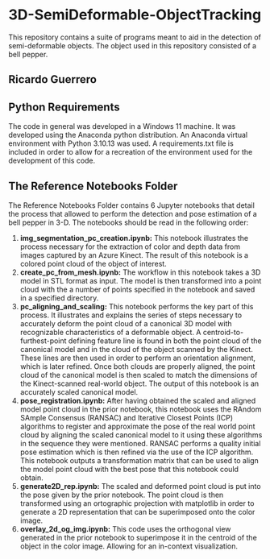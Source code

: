 # 3D-SemiDeformable-ObjectTracking

This repository contains a suite of programs meant to aid in the detection of semi-deformable objects. The object used in this repository consisted of a bell pepper.

## Ricardo Guerrero

## Python Requirements

The code in general was developed in a Windows 11 machine. It was developed using the Anaconda python distribution. An Anaconda virtual environment with Python 3.10.13 was used. A requirements.txt file is included in order to allow for a recreation of the environment used for the development of this code.

## The Reference Notebooks Folder

The Reference Notebooks Folder contains 6 Jupyter notebooks that detail the process that allowed to perform the detection and pose estimation of a bell pepper in 3-D. The notebooks should be read in the following order:

1. **img_segmentation_pc_creation.ipynb:** This notebook illustrates the process necessary for the extraction of color and depth data from images captured by an Azure Kinect. The result of this notebook is a colored point cloud of the object of interest.
2. **create_pc_from_mesh.ipynb:** The workflow in this notebook takes a 3D model in STL format as input. The model is then transformed into a point cloud with the a number of points specified in the notebook and saved in a specified directory.
3. **pc_aligning_and_scaling:** This notebook performs the key part of this process. It illustrates and explains the series of steps necessary to accurately deform the point cloud of a canonical 3D model with recognizable characteristics of a deformable object. A centroid-to-furthest-point defining feature line is found in both the point cloud of the canonical model and in the cloud of the object scanned by the Kinect. These lines are then used in order to perform an orientation alignment, which is later refined. Once both clouds are properly aligned, the point cloud of the canonical model is then scaled to match the dimensions of the Kinect-scanned real-world object. The output of this notebook is an accurately scaled canonical model.
4. **pose_registration.ipynb:** After having obtained the scaled and aligned model point cloud in the prior notebook, this notebook uses the RAndom SAmple Consensus (RANSAC) and Iterative Closest Points (ICP) algorithms to register and approximate the pose of the real world point cloud by aligning the scaled canonical model to it using these algorithms in the sequence they were mentioned. RANSAC performs a quality initial pose estimation which is then refined via the use of the ICP algorithm. This notebook outputs a transformation matrix that can be used to align the model point cloud with the best pose that this notebook could obtain.
5. **generate2D_rep.ipynb:** The scaled and deformed point cloud is put into the pose given by the prior notebook. The point cloud is then transformed using an ortographic projection with matplotlib in order to generate a 2D representation that can be superimposed onto the color image.
6. **overlay_2d_og_img.ipynb:** This code uses the orthogonal view generated in the prior notebook to superimpose it in the centroid of the object in the color image. Allowing for an in-context visualization.
